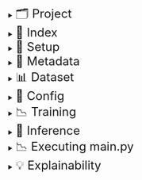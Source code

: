 <details>
<summary><span style="font-size: 24px">🗂️ Project</span></summary>

- EWS (Early Warning System) is a tabular binary classification problem to identify students at the risk of dropping out.
- A student, identified using a unique Student ID is a
  - Dropout (label 1): If the student ID is enrolled in a given academic year but is absent in the following academic year
  - Not a dropout (label 0): If the student ID is enrolled in both (successive) the academic years.
- We receive the following kinds of data:
  - Enrollment data: Information about students collected during enrollment
  - Attendance data: Daily attendance data collected throughout the academic year
  - Assessment data: Semester-1 Assessment Tests (SAT-1) that capture examination attendance and scores 
- These are combined into a single dataset file for each grade wherein:
  - a row represents a student (identified using a Student ID as index)
  - columns are sourced from the enrollment data, attendance data, assessment data, or are engineered features
- CatBoost is used to build six prediction models, one for each grade (3 to 8) using the above generated dataset files.
  - The input is a set of categorical and numerical features obtained from given datasets
  - The output is probability scores indicative of the risk of a student dropping out
- Results shared include the prediction class and contributions of predictor groups and features to guide interventions.

</details>

<details>
<summary><span style="font-size: 24px">🧠 Index</span></summary>

- **Setup**  
  Learn how to clone the repository, create a virtual environment, and install required packages.

- **Metadata**  
  Covers mandatory metadata such as calendar of holidays, dataset schema, column groups and predictor groups

- **Mandatory aspects of a dataset file**  
  Details the columns, formats, and naming conventions expected in input data files.

- **Config template**  
  Explains how the JSON configuration defines experiment parameters, datasets, and model settings.

- **Training a model**  
  Shows how to train a model based on a given Config and experiment (logging) directory.

- **Inference**  
  Shows how to generate predictions on new data using trained models and update config files as needed.

- **Executing main.py**  
  Understand how to run model training using the CLI, configure paths and options, evaluate over test datasets and compute drifts.

- **Explainability**  
  Shows how to generate predictor groups and their top driving features using SHAP scores for each student.
</details>

<details>
<summary><span style="font-size: 24px">🔧 Setup</span></summary>

- Clone the repository
```
$ git clone https://github.com/WadhwaniAI/StudentDropoutEWS.git
$ git checkout main
$ cd StudentDropoutEWS
```
- Create a virtual environment and install the required packages
```
$ conda create --name venv python==3.12
$ conda activate venv
$ pip install -r requirements.txt
```
</details>

<details>
<summary><span style="font-size: 24px">🧩 Metadata</span></summary>

The ```metadata/``` directory contains mandatory auxiliary data aspects needed to train models, run inference, and obtain predictors.

```metadata/holidays_calendar.json```
- Example: `{"2223": {"6": {"sundays": [5, 12], "vacation": [1, 2], "pravesh utsav": [13, 14]}}}`
- This nested dictionary stores non-working day metadata for each academic year (e.g., "2223" representing academic year 2022-23), and for each month within the year ("6", "7" representing June and July.) 
- It maps to sub-categories like "sundays", "festive", "vacation", or custom labels (e.g., "pravesh utsav"), listing relevant dates as integers.
- An example of this file for the academic years from 2022-23 to 2024-25 for the state of Gujarat is [here](metadata/holidays_calendar.json)
- Please edit the dictionary within this file for the academic years of your interest.

```metadata/schema.json```
- This dictionary represents the schema for a dataset.
- Each valid column name is a keys and value is a list of appropriate datatype and description.

```metadata/column_groups.json```
- This dictionary groups columns for combined use such as common preprocessing operations.

```metadata/predictor_groups.json```
- This dictionary enlists predictor groups used to explain predictions and guide interventions using SHAP.
</details>

<details>
<summary><span style="font-size: 24px">📊 Dataset</span></summary>

**Schema:**
A dataframe to use in training and inference pipelines must have a schema consistent with `data/schema.json`.

**Format:**
A dataset (dataframe) file must be of pickle type. Example: `dataset/ay2223_grade3.pkl`

**Nomenclature:**
The basename of any dataset file must follow the pattern: `ay<academic_year>_grade<grade>.pkl`. Example: `ay2223_grade3.pkl`
</details>

<details>
<summary><span style="font-size: 24px">📘 Config</span></summary>

<small>
- A JSON Configuration file is used to define all aspects for running an experiment. A template is shown below.

---

```javascript
{
     "exp": {
          "title": "<experiment_title>",                             // str: Descriptive name for the experiment. Eg: "baseline - grade3"
          "project": "<project_name>",                               // str: Project grouping identifier. Eg: "ews"
          "root_exps": "<path_to_experiment_outputs>"                // str: Directory to save all experiment outputs. Eg: "exps/baseline/grade3"
     },
     "data": {
          "training_data_path": "<path_to_training_data>",           // str: Pickle or CSV path for training data. Eg: "datasets/ay2223_grade3.pkl"
          "inference_data_path": "<path_to_inference_data>",         // str: Path for data to infer on (optional). Eg: "datasets/ay2324_grade3.pkl"
          "index": "<unique_id_column>",                             // str: Unique ID column. Eg: "aadhaaruid"
          "label": "<target_column>",                                // str: Target label column name. Eg: "target"
          "holidays_calendar_path": "<path_to_holidays_calendar>",   // str: JSON with academic holidays metadata. Eg: "metadata/holidays_calendar.json"
          "column_filters": {                                        
               "in": { "<col>": ["<val1>", "<val2>"] },              // dict[str, list[str]]: Include rows where column values are in list. Eg: { "schcat": ["1", "2"] }
               "notin": { "<col>": ["<val1>", "<val2>"] }            // dict[str, list[str]]: Exclude rows where column values are in list. Eg: { "schmgt": ["92", "93"] }
          },
          "sample": {
               "p": "<'actual' | float>",                            // str or float: Sampling ratio or 'actual' to keep original. Eg: 0.5 or "actual"
               "seed": <int>                                         // int: Random seed for reproducibility. Eg: 5
          },
          "split": {
               "train_size": <float>,                                // float: Train split ratio. Eg: 0.7
               "random_state": <int>,                                // int: Random seed for split. Eg: 42
               "shuffle": <true|false>                               // boolean: Shuffle before splitting. Eg: true
          },
          "engineer_features": {
               "groups_of_months": { "<group>": [<months>] },        // dict[str, list[int]]: Month groupings. Eg: { "full": [6, 7, 8, 9, 10, 11, 12, 1, 2, 3, 4] }
               "combs_of_chars": [[<partn>, [<permutations of 'a','m','p'>]]],       // list[list[int, list[str]]]: Attendance char combinations per partition. Eg: [[1, ["m", "p", "a", "am"]]]
               "partitions": [<int>],                                // No. of time partitions. Eg: [3]
               "disc_cols_miss_frxn": <float>,                       // Missingness threshold for discretization. Eg: 0.5
               "months_for_binary": [<months>],                      // Months used for binary features. Eg: [6, 7, 8, 9, 10]
               "absence_thresholds": [<ints>]                        // Thresholds to define binary absence. Eg: [10, 15, 30]
          },
          "drop_columns_or_groups": [
               "<col_or_group1>", "<col_or_group2>"                  // Drop any columns or groups. Eg: "schoolid", "[full][#partns=3][partn_3, frac_p], "exam_attnd_subwise"
          ]
     },
     "model": {
          "n_trials": <int>,                                         // No. of hyperparameter tuning trials. Eg: 50
          "calibration_nbins": <int>,                                // Bins for probability calibration. Eg: 20
          "params": {
               "fixed": {                                            // Fixed parameters (Are not tuned); Mandatory
                    "loss_function": "Logloss",                      // Objective function. Eg: "Logloss"
                    "random_seed": <int>,                            // Seed for model reproducibility. Eg: 0
                    "task_type": "<CPU|GPU>",                        // Hardware to use. Eg: "CPU"
                    "devices": "<GPU_ids>",                          // GPU device string (optional). Eg: "0", "0,1"
                    "auto_class_weights": "<a valid value>"          // Class imbalance handling. Eg: "Balanced"
               },
               "tune": {                                             // Specify only if Hyperparameter tuning
                    "independent": {                                 // Independent hyperparameters
                         "<param_name>": {
                              "dtype": "<int|float|categorical>",     // Type of the hyperparameter. Eg: "float"
                              "tuning_space": {
                                   "low": <num>,                      // Lower bound. Eg: 0.01
                                   "high": <num>,                     // Upper bound. Eg: 1.0
                                   "step": <optional_int>,            // Step size (optional). Eg: 1
                                   "log": <optional_bool>,            // Log scale? Eg: true
                                   "choices": ["<cat1>", "<cat2>"]    // Categories (if categorical). Eg: ["Ordered", "Plain"]
                              }
                         }
                    },
                    "dependent": {                                    // Dependent hyperparameters
                         "<param_name>": {
                              "dependent_on_param": "<other_param>",  // Param this depends on. Eg: "grow_policy"
                              "dependent_on_value": ["<trig_val>"],   // Values that trigger it. Eg: ["Depthwise"]
                              "dtype": "<int|float>",
                              "tuning_space": {
                                   "low": <num>,                      // Eg: 3, 0.1
                                   "high": <num>                      // Eg: 10, 1.1
                              }
                         }
                    }
               }
          }
     }
}
```
</small>
</details>

<details>
<summary><span style="font-size: 24px">📉 Training</span></summary>

The `training_pipeline` trains a model using the given config and saves outputs to the specified experiment directory.

```
from training import training_pipeline
training_summary, metrics_summary = training_pipeline(
     config=config dictionary,
     exp_dir=path/to/exp/dir
)
```
</details>

<details>
<summary><span style="font-size: 24px">🎯 Inference</span></summary>

The ```inference_pipeline``` performs prediction on new data using the trained model from a given experiment directory. 
It returns the input dataframe with predicted probabilities and binary labels (based on either learned or manual thresholds).

```
from inference import inference_pipeline
results = inference_pipeline(
     exp_dir=path/to/exp/dir,
     inference_data_path="datasets/test_set.pkl",
     manual_thresholds={"test": 0.75} # optional
)
# Access outputs
probas = results["preds_proba_1"]     # Series of predicted probabilities
labels = results["predictions"]       # Series of "dropout" / "notdropout" labels
```
</details>

<details>
<summary><span style="font-size: 24px">📉 Executing main.py</span></summary>

This runs the training (and optionally inference) pipelines for given JSON configs. Example: Set cwd to repo root. Then:

```
python -m src.main --config_source <path/to/config>

Arguments:
----------
config_source: Path to config JSON file or directory of JSON configs.
```
</details>

<details>
<summary><span style="font-size: 24px">💡 Explainability</span></summary>

<small>
The `SHAPPipeline` explains model predictions using SHAP values by grouping feature contributions and identifying the top predictor groups and drivers behind each prediction.
</small>
<small>
```
from explainability.shap_pipeline import SHAPPipeline
shap_pipeline = SHAPPipeline(
     exp_dir=path/to/exp/dir,
     df_path=path/to/df_with_predictions",
     predictor_groups=path/to/predictor_groups.json,
     target_recall=0.4,
     target_ds_name="test"
)
df_explained = shap_pipeline.run()
df_explained[["predictor_group_1", "predictor_group_1_top_driver"]].head()
```
</small>
</details>